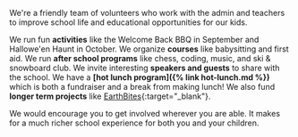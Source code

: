 We're a friendly team of volunteers who work with the admin and teachers to improve school life and educational opportunities for our kids.

We run fun **activities** like the Welcome Back BBQ in September and Hallowe'en Haunt in October. We organize **courses** like babysitting and first aid. We run **after school programs** like chess, coding, music, and ski & snowboard club. We invite interesting **speakers and guests** to share with the school. We have a **[hot lunch program]({% link hot-lunch.md %})** which is both a fundraiser and a break from making lunch! We also fund **longer term projects** like [EarthBites](https://www.earthbites.ca){:target="_blank"}.

We would encourage you to get involved wherever you are able. It makes for a much richer school experience for both you and your children.
